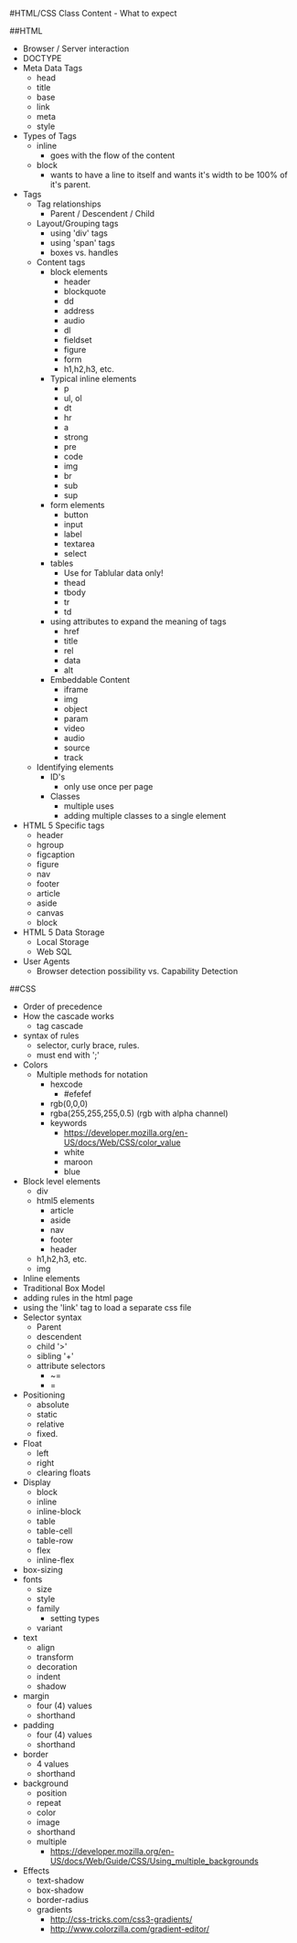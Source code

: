 #HTML/CSS Class Content - What to expect

##HTML

* Browser / Server interaction
* DOCTYPE
* Meta Data Tags
	* head
	* title
	* base
	* link
	* meta
	* style
* Types of Tags
	* inline
		* goes with the flow of the content
	* block
		* wants to have a line to itself and wants it's width to be 100% of it's parent.
* Tags
	* Tag relationships
		* Parent / Descendent / Child
	* Layout/Grouping tags
		* using 'div' tags
		* using 'span' tags
		* boxes vs. handles		
	* Content tags 
		* block elements
			* header
			* blockquote
			* dd
			* address
			* audio
			* dl
			* fieldset
			* figure
			* form
			* h1,h2,h3, etc.
		* Typical inline elements
			* p
			* ul, ol			
			* dt
			* hr
			* a
			* strong
			* pre
			* code
			* img
			* br
			* sub
			* sup
		* form elements
			* button
			* input
			* label
			* textarea
			* select
		* tables
			* Use for Tablular data only!
			* thead
			* tbody
			* tr
			* td			
		* using attributes to expand the meaning of tags
			* href
			* title
			* rel
			* data
			* alt
		* Embeddable Content
			* iframe
			* img
			* object
			* param
			* video
			* audio
			* source
			* track
	* Identifying elements
		* ID's
			* only use once per page
		* Classes	
			* multiple uses
			* adding multiple classes to a single element				
* HTML 5 Specific tags
	* header
	* hgroup
	* figcaption
	* figure
	* nav
	* footer
	* article
	* aside
	* canvas
	* block
* HTML 5 Data Storage
	* Local Storage
	* Web SQL
* User Agents
	* Browser detection possibility vs. Capability Detection

	

##CSS
* Order of precedence
* How the cascade works
	* tag cascade
* syntax of rules
	* selector, curly brace, rules.
	* must end with ';'
* Colors
	* Multiple methods for notation
		* hexcode 
			* \#efefef
		* rgb(0,0,0)
		* rgba(255,255,255,0.5) (rgb with alpha channel)
		* keywords
			- https://developer.mozilla.org/en-US/docs/Web/CSS/color_value
			- white
			- maroon
			- blue
* Block level elements
	* div
	* html5 elements
		* article
		* aside
		* nav
		* footer
		* header
	* h1,h2,h3, etc.
	* img
* Inline elements
* Traditional Box Model
* adding rules in the html page
* using the 'link' tag to load a separate css file
* Selector syntax
	* Parent
	* descendent 
	* child '>'
	* sibling '+'
	* attribute selectors
		* ~=
		* =
* Positioning
	* absolute
	* static
	* relative
	* fixed.
* Float
	* left
	* right
	* clearing floats
* Display
	* block
	* inline
	* inline-block
	* table
	* table-cell
	* table-row
	* flex
	* inline-flex
* box-sizing
* fonts 
	* size
	* style
	* family
		* setting types
	* variant
* text 
	* align
	* transform
	* decoration
	* indent
	* shadow
* margin
	* four (4) values
	* shorthand
* padding
	* four (4) values
	* shorthand
* border
	* 4 values
	* shorthand
* background
	* position
	* repeat
	* color
	* image
	* shorthand
	* multiple
		- https://developer.mozilla.org/en-US/docs/Web/Guide/CSS/Using_multiple_backgrounds
* Effects
	- text-shadow
	- box-shadow
	- border-radius
	- gradients
		+ http://css-tricks.com/css3-gradients/
		+ http://www.colorzilla.com/gradient-editor/

	
	